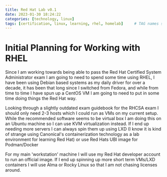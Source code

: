 ```yaml
---
title: Red Hat Lab v0.1
date: 2023-01-30 18:24:22 
categories: [technology, linux]
tags: [certification, linux, learning, rhel, homelab]     # TAG names should always be lowercase
---
```

# Initial Planning for Working with RHEL 

Since I am working towards being able to pass the Red Hat Certified System Administrator exam I am going to need to spend some time using RHEL, I have been using Debian based systems as my daily driver for over a decade, it has been that long since I switched from Fedora, and while from time to time I have spun up a CentOS VM I am going to need to put in some time doing things the Red Hat way.  

Looking through a slightly outdated exam guidebook for the RHCSA exam I should only need 2-3 hosts which I could run as VMs on my current setup. While the recommended software seems to be virtual box I am doing this on an Ubuntu machine so I can use KVM virtualization instead. If I end up needing more servers I can always spin them up using LXD (I know it is kind of strange using Canonical's containerization technology as a lab environment for learning Red Hat) or use Red Hats UBI image for Podman/Docker  

For my main 'workstation' machine I will use my Red Hat developer account to run an official image. If I end up spinning up more short term VMs/LXD containers I will use Alma or Rocky Linux so that I am not chasing licenses around.  

